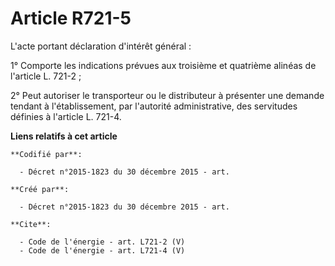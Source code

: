 # Article R721-5

L'acte portant déclaration d'intérêt général : 

1° Comporte les indications prévues aux troisième et quatrième alinéas de l'article L. 721-2 ; 

2° Peut autoriser le transporteur ou le distributeur à présenter une demande tendant à l'établissement, par l'autorité
administrative, des servitudes définies à l'article L. 721-4.

**Liens relatifs à cet article**

	**Codifié par**:

	  - Décret n°2015-1823 du 30 décembre 2015 - art.

	**Créé par**:

	  - Décret n°2015-1823 du 30 décembre 2015 - art.

	**Cite**:

	  - Code de l'énergie - art. L721-2 (V)
	  - Code de l'énergie - art. L721-4 (V)

